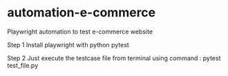 # automation-e-commerce
Playwright automation to test e-commerce website

Step 1
Install playwright with python pytest

Step 2
Just execute the testcase file from terminal using command : 
pytest test_file.py
